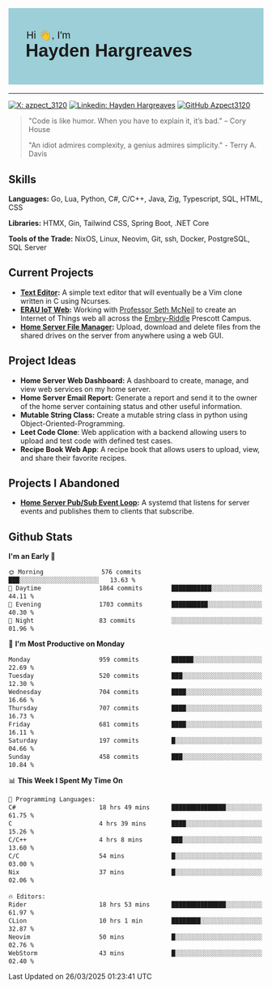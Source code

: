 ![Hayden Hargreaves](https://github.com/Azpect3120/Azpect3120/blob/master/download.png?raw=true)

<hr>

[![X: azpect_3120](https://img.shields.io/twitter/follow/azpect_3120?style=social)](https://x.com/azpect_3120)
[![Linkedin: Hayden Hargreaves](https://img.shields.io/badge/-Hayden%20Hargreaves-blue?style=flat-square&logo=Linkedin&logoColor=white&link=https://www.linkedin.com/in/hayden-hargreaves-37b2802a4/)](https://www.linkedin.com/in/hayden-hargreaves-37b2802a4/)
[![GitHub Azpect3120](https://img.shields.io/github/followers/azpect3120?label=follow&style=social)](https://github.com/azpect3120)

> "Code is like humor. When you have to explain it, it’s bad." – Cory House
> 
> "An idiot admires complexity, a genius admires simplicity." - Terry A. Davis


## Skills
**Languages:** Go, Lua, Python, C#, C/C++, Java, Zig, Typescript, SQL, HTML, CSS 

**Libraries:** HTMX, Gin, Tailwind CSS, Spring Boot, .NET Core

**Tools of the Trade:** NixOS, Linux, Neovim, Git, ssh, Docker, PostgreSQL, SQL Server


## Current Projects 
- **[Text Editor](https://github.com/Azpect3120/TextEditor):** A simple text editor that will eventually be a Vim clone written in C using Ncurses.
- **[ERAU IoT Web](https://github.com/Azpect3120/InternetOfThings):** Working with [Professor Seth McNeil](https://github.com/semcneil) to create an Internet of Things web all across the [Embry-Riddle](https://erau.edu) Prescott Campus.
- **[Home Server File Manager](https://github.com/Azpect3120/ServerFileManager):** Upload, download and delete files from the shared drives on the server from anywhere using a web GUI.


## Project Ideas
- **Home Server Web Dashboard:** A dashboard to create, manage, and view web services on my home server.
- **Home Server Email Report:** Generate a report and send it to the owner of the home server containing status and other useful information.
- **Mutable String Class:** Create a mutable string class in python using Object-Oriented-Programming.
- **Leet Code Clone**: Web application with a backend allowing users to upload and test code with defined test cases.
- **Recipe Book Web App**: A recipe book that allows users to upload, view, and share their favorite recipes.

## Projects I Abandoned 
- **[Home Server Pub/Sub Event Loop](https://github.com/Azpect3120/TCPNotificationManager):** A systemd that listens for server events and publishes them to clients that subscribe.


## Github Stats

<!--START_SECTION:waka-->
**I'm an Early 🐤** 

```text
🌞 Morning                576 commits         ███░░░░░░░░░░░░░░░░░░░░░░   13.63 % 
🌆 Daytime                1864 commits        ███████████░░░░░░░░░░░░░░   44.11 % 
🌃 Evening                1703 commits        ██████████░░░░░░░░░░░░░░░   40.30 % 
🌙 Night                  83 commits          ░░░░░░░░░░░░░░░░░░░░░░░░░   01.96 % 
```
📅 **I'm Most Productive on Monday** 

```text
Monday                   959 commits         ██████░░░░░░░░░░░░░░░░░░░   22.69 % 
Tuesday                  520 commits         ███░░░░░░░░░░░░░░░░░░░░░░   12.30 % 
Wednesday                704 commits         ████░░░░░░░░░░░░░░░░░░░░░   16.66 % 
Thursday                 707 commits         ████░░░░░░░░░░░░░░░░░░░░░   16.73 % 
Friday                   681 commits         ████░░░░░░░░░░░░░░░░░░░░░   16.11 % 
Saturday                 197 commits         █░░░░░░░░░░░░░░░░░░░░░░░░   04.66 % 
Sunday                   458 commits         ███░░░░░░░░░░░░░░░░░░░░░░   10.84 % 
```


📊 **This Week I Spent My Time On** 

```text
💬 Programming Languages: 
C#                       18 hrs 49 mins      ███████████████░░░░░░░░░░   61.75 % 
C                        4 hrs 39 mins       ████░░░░░░░░░░░░░░░░░░░░░   15.26 % 
C/C++                    4 hrs 8 mins        ███░░░░░░░░░░░░░░░░░░░░░░   13.60 % 
C/C                      54 mins             █░░░░░░░░░░░░░░░░░░░░░░░░   03.00 % 
Nix                      37 mins             █░░░░░░░░░░░░░░░░░░░░░░░░   02.06 % 

🔥 Editors: 
Rider                    18 hrs 53 mins      ███████████████░░░░░░░░░░   61.97 % 
CLion                    10 hrs 1 min        ████████░░░░░░░░░░░░░░░░░   32.87 % 
Neovim                   50 mins             █░░░░░░░░░░░░░░░░░░░░░░░░   02.76 % 
WebStorm                 43 mins             █░░░░░░░░░░░░░░░░░░░░░░░░   02.40 % 
```


 Last Updated on 26/03/2025 01:23:41 UTC
<!--END_SECTION:waka-->
